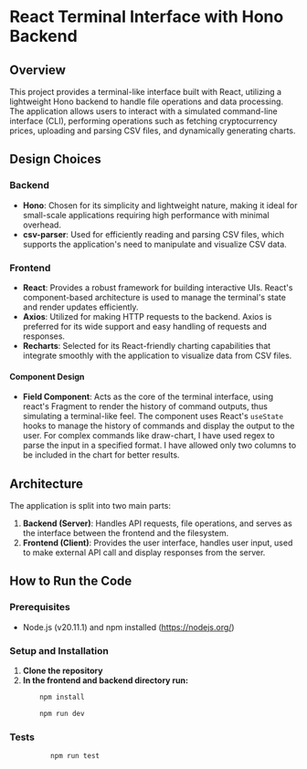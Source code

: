 # React Terminal Interface with Hono Backend

## Overview

This project provides a terminal-like interface built with React, utilizing a lightweight Hono backend to handle file operations and data processing. The application allows users to interact with a simulated command-line interface (CLI), performing operations such as fetching cryptocurrency prices, uploading and parsing CSV files, and dynamically generating charts.

## Design Choices

### Backend

- **Hono**: Chosen for its simplicity and lightweight nature, making it ideal for small-scale applications requiring high performance with minimal overhead.
- **csv-parser**: Used for efficiently reading and parsing CSV files, which supports the application's need to manipulate and visualize CSV data.

### Frontend

- **React**: Provides a robust framework for building interactive UIs. React's component-based architecture is used to manage the terminal's state and render updates efficiently.
- **Axios**: Utilized for making HTTP requests to the backend. Axios is preferred for its wide support and easy handling of requests and responses.
- **Recharts**: Selected for its React-friendly charting capabilities that integrate smoothly with the application to visualize data from CSV files.

#### Component Design

- **Field Component**: Acts as the core of the terminal interface, using react's Fragment to render the history of command outputs, thus simulating a terminal-like feel. The component uses React's `useState` hooks to manage the history of commands and display the output to the user. For complex commands like draw-chart, I have used regex to parse the input in a specified format. I have allowed only two columns to be included in the chart for better results.

## Architecture

The application is split into two main parts:

1. **Backend (Server)**: Handles API requests, file operations, and serves as the interface between the frontend and the filesystem.
2. **Frontend (Client)**: Provides the user interface, handles user input, used to make external API call and display responses from the server.

## How to Run the Code

### Prerequisites

- Node.js (v20.11.1) and npm installed (https://nodejs.org/)

### Setup and Installation

1. **Clone the repository**
2. **In the frontend and backend directory run:**
      ```bash
          npm install
      ```
      ```bash
          npm run dev
      ```
### Tests
```bash
          npm run test
```

